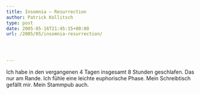 ```yaml
---
title: Insomnia – Resurrection
author: Patrick Kollitsch
type: post
date: 2005-05-16T21:45:15+00:00
url: /2005/05/insomnia-resurrection/




---
```

Ich habe in den vergangenen 4 Tagen insgesamt 8 Stunden geschlafen. Das nur am Rande. Ich fühle eine leichte euphorische Phase. Mein Schreibtisch gefällt mir. Mein Stammpub auch.